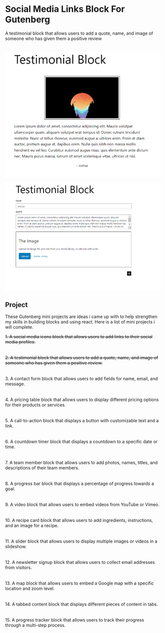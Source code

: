 
# Social Media Links Block For Gutenberg


A testimonial block that allows users to add a quote, name, and image of someone who has given them a positive review
\
\
\
![screenshot 1](https://github.com/joshalmasin88/Gutenberg-JA-Testimonial-Block/blob/main/screenshot1.PNG)

![screenshot 2](https://github.com/joshalmasin88/Gutenberg-JA-Testimonial-Block/blob/main/screenshot2.PNG)

## Project

These Gutenberg mini projects are ideas i came up with to help strengthen my skills in building blocks and using react. Here is a list of mini projects i will complete.

~~1. A social media icons block that allows users to add links to their social media profiles.~~
\
\
\
~~2. A testimonial block that allows users to add a quote, name, and image of someone who has given them a positive review.~~
\
\
\
3. A contact form block that allows users to add fields for name, email, and message.
\
\
\
4. A pricing table block that allows users to display different pricing options for their products or services.
\
\
\
5. A call-to-action block that displays a button with customizable text and a link.
\
\
\
6. A countdown timer block that displays a countdown to a specific date or time.
\
\
\
7. A team member block that allows users to add photos, names, titles, and descriptions of their team members.
\
\
\
8. A progress bar block that displays a percentage of progress towards a goal.
\
\
\
9. A video block that allows users to embed videos from YouTube or Vimeo.
\
\
\
10. A recipe card block that allows users to add ingredients, instructions, and an image for a recipe.
\
\
\
11. A slider block that allows users to display multiple images or videos in a slideshow.
\
\
\
12. A newsletter signup block that allows users to collect email addresses from visitors.
\
\
\
13. A map block that allows users to embed a Google map with a specific location and zoom level.
\
\
\
14. A tabbed content block that displays different pieces of content in tabs.
\
\
\
15. A progress tracker block that allows users to track their progress through a multi-step process.
